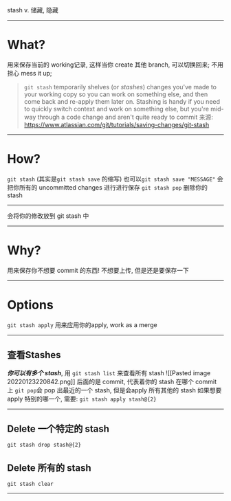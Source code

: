 stash v. 储藏, 隐藏
___
# What?
用来保存当前的 working记录, 这样当你 create 其他 branch, 可以切换回来; 不用担心 mess it up;
>`git stash` temporarily shelves (or _stashes_) changes you've made to your working copy so you can work on something else, and then come back and re-apply them later on. Stashing is handy if you need to quickly switch context and work on something else, but you're mid-way through a code change and aren't quite ready to commit
>来源:
>https://www.atlassian.com/git/tutorials/saving-changes/git-stash
___
# How?
`git stash`
(其实是`git stash save` 的缩写)
也可以`git stash save "MESSAGE"` 
会把你所有的 uncommitted changes 进行进行保存
`git stash pop`
删除你的 stash
___
会将你的修改放到 git stash 中
___
# Why?
用来保存你不想要 commit 的东西! 不想要上传, 但是还是要保存一下
___
# Options
`git stash apply` 用来应用你的apply, work as a merge
___
## 查看Stashes
___你可以有多个 stash___, 用 `git stash list` 来查看所有 stash
![[Pasted image 20220123220842.png]]
后面的是 commit, 代表着你的 stash 在哪个 commit 上
`git pop`会 pop 出最近的一个 stash, 但是会apply 所有其他的 stash
如果想要apply 特别的哪一个, 需要:
`git stash apply stash@{2}`
___
## Delete 一个特定的 stash
`git stash drop stash@{2}`
##  Delete 所有的 stash
`git stash clear`
____
